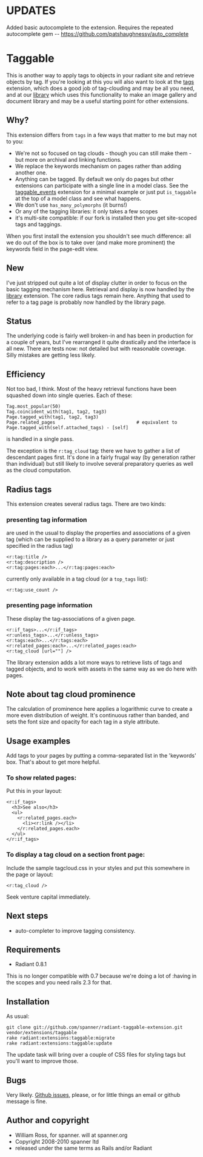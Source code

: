 # UPDATES
Added basic autocomplete to the extension.  Requires the repeated autocomplete gem -- https://github.com/patshaughnessy/auto_complete



# Taggable

This is another way to apply tags to objects in your radiant site and retrieve objects by tag. If you're looking at this you will also want to look at the [tags](http://github.com/jomz/radiant-tags-extension/tree) extension, which does a good job of tag-clouding and may be all you need, and at our [library](https://github.com/spanner/radiant-library-extension) which uses this functionality to make an image gallery and document library and may be a useful starting point for other extensions.

## Why?

This extension differs from `tags` in a few ways that matter to me but may not to you:

* We're not so focused on tag clouds - though you can still make them - but more on archival and linking functions.
* We replace the keywords mechanism on pages rather than adding another one.
* Anything can be tagged. By default we only do pages but other extensions can participate with a single line in a model class. See the [taggable_events](https://github.com/spanner/radiant-taggable_events-extension) extension for a minimal example or just put `is_taggable` at the top of a model class and see what happens.
* We don't use `has_many_polymorphs` (it burns!)
* Or any of the tagging libraries: it only takes a few scopes
* it's multi-site compatible: if our fork is installed then you get site-scoped tags and taggings.

When you first install the extension you shouldn't see much difference: all we do out of the box is to take over (and make more prominent) the keywords field in the page-edit view.

## New

I've just stripped out quite a lot of display clutter in order to focus on the basic tagging mechanism here. Retrieval and display is now handled by the [library](http://example.com/) extension. The core radius tags remain here. Anything that used to refer to a tag page is probably now handled by the library page.

## Status 

The underlying code is fairly well broken-in and has been in production for a couple of years, but I've rearranged it quite drastically and the interface is all new. There are tests now: not detailed but with reasonable coverage. Silly mistakes are getting less likely.

## Efficiency

Not too bad, I think. Most of the heavy retrieval functions have been squashed down into single queries. Each of these:

	Tag.most_popular(50)
	Tag.coincident_with(tag1, tag2, tag3)
	Page.tagged_with(tag1, tag2, tag3)
	Page.related_pages 								# equivalent to Page.tagged_with(self.attached_tags) - [self]

is handled in a single pass. 

The exception is the `r:tag_cloud` tag: there we have to gather a list of descendant pages first. It's done in a fairly frugal way (by generation rather than individual) but still likely to involve several preparatory queries as well as the cloud computation.

## Radius tags

This extension creates several radius tags. There are two kinds:

### presenting tag information

are used in the usual to display the properties and associations of a given tag (which can be supplied to a library as a query parameter or just specified in the radius tag)

	<r:tag:title />
	<r:tag:description />
	<r:tag:pages:each>...</r:tag:pages:each>

currently only available in a tag cloud (or a `top_tags` list):

	<r:tag:use_count />

### presenting page information

These display the tag-associations of a given page.

	<r:if_tags>...</r:if_tags>
	<r:unless_tags>...</r:unless_tags>
	<r:tags:each>...</r:tags:each>
	<r:related_pages:each>...</r:related_pages:each>
	<r:tag_cloud [url=""] />

The library extension adds a lot more ways to retrieve lists of tags and tagged objects, and to work with assets in the same way as we do here with pages.
	
## Note about tag cloud prominence

The calculation of prominence here applies a logarithmic curve to create a more even distribution of weight. It's continuous rather than banded, and sets the font size and opacity for each tag in a style attribute.

## Usage examples

Add tags to your pages by putting a comma-separated list in the 'keywords' box. That's about to get more helpful.

### To show related pages:

Put this in your layout:

	<r:if_tags>
	  <h3>See also</h3>
	  <ul>
	    <r:related_pages.each>
	      <li><r:link /></li>
	    </r:related_pages.each>
	  </ul>
	</r:if_tags>

### To display a tag cloud on a section front page:

Include the sample tagcloud.css in your styles and put this somewhere in the page or layout:

	<r:tag_cloud />

Seek venture capital immediately.
	
## Next steps

* auto-completer to improve tagging consistency.
	
## Requirements

* Radiant 0.8.1

This is no longer compatible with 0.7 because we're doing a lot of :having in the scopes and you need rails 2.3 for that.

## Installation

As usual:

	git clone git://github.com/spanner/radiant-taggable-extension.git vendor/extensions/taggable
	rake radiant:extensions:taggable:migrate
	rake radiant:extensions:taggable:update

The update task will bring over a couple of CSS files for styling tags but you'll want to improve those.

## Bugs

Very likely. [Github issues](http://github.com/spanner/radiant-taggable-extension/issues), please, or for little things an email or github message is fine.

## Author and copyright

* William Ross, for spanner. will at spanner.org
* Copyright 2008-2010 spanner ltd
* released under the same terms as Rails and/or Radiant